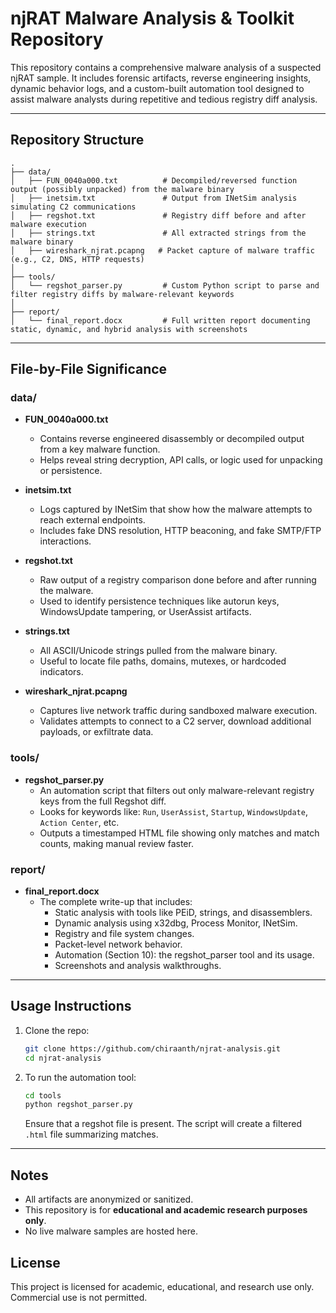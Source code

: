 # njRAT Malware Analysis & Toolkit Repository

This repository contains a comprehensive malware analysis of a suspected njRAT sample. It includes forensic artifacts, reverse engineering insights, dynamic behavior logs, and a custom-built automation tool designed to assist malware analysts during repetitive and tedious registry diff analysis.

---

## Repository Structure

```
.
├── data/
│   ├── FUN_0040a000.txt          # Decompiled/reversed function output (possibly unpacked) from the malware binary
│   ├── inetsim.txt               # Output from INetSim analysis simulating C2 communications
│   ├── regshot.txt               # Registry diff before and after malware execution
│   ├── strings.txt               # All extracted strings from the malware binary
│   ├── wireshark_njrat.pcapng   # Packet capture of malware traffic (e.g., C2, DNS, HTTP requests)
│
├── tools/
│   └── regshot_parser.py         # Custom Python script to parse and filter registry diffs by malware-relevant keywords
│
├── report/
│   └── final_report.docx         # Full written report documenting static, dynamic, and hybrid analysis with screenshots
```

---

## File-by-File Significance

### data/
- **FUN_0040a000.txt**
  - Contains reverse engineered disassembly or decompiled output from a key malware function.
  - Helps reveal string decryption, API calls, or logic used for unpacking or persistence.

- **inetsim.txt**
  - Logs captured by INetSim that show how the malware attempts to reach external endpoints.
  - Includes fake DNS resolution, HTTP beaconing, and fake SMTP/FTP interactions.

- **regshot.txt**
  - Raw output of a registry comparison done before and after running the malware.
  - Used to identify persistence techniques like autorun keys, WindowsUpdate tampering, or UserAssist artifacts.

- **strings.txt**
  - All ASCII/Unicode strings pulled from the malware binary.
  - Useful to locate file paths, domains, mutexes, or hardcoded indicators.

- **wireshark_njrat.pcapng**
  - Captures live network traffic during sandboxed malware execution.
  - Validates attempts to connect to a C2 server, download additional payloads, or exfiltrate data.

### tools/
- **regshot_parser.py**
  - An automation script that filters out only malware-relevant registry keys from the full Regshot diff.
  - Looks for keywords like: `Run`, `UserAssist`, `Startup`, `WindowsUpdate`, `Action Center`, etc.
  - Outputs a timestamped HTML file showing only matches and match counts, making manual review faster.

### report/
- **final_report.docx**
  - The complete write-up that includes:
    - Static analysis with tools like PEiD, strings, and disassemblers.
    - Dynamic analysis using x32dbg, Process Monitor, INetSim.
    - Registry and file system changes.
    - Packet-level network behavior.
    - Automation (Section 10): the regshot_parser tool and its usage.
    - Screenshots and analysis walkthroughs.

---

## Usage Instructions

1. Clone the repo:
   ```bash
   git clone https://github.com/chiraanth/njrat-analysis.git
   cd njrat-analysis
   ```

2. To run the automation tool:
   ```bash
   cd tools
   python regshot_parser.py
   ```
   Ensure that a regshot file is present. The script will create a filtered `.html` file summarizing matches.

---

## Notes
- All artifacts are anonymized or sanitized.
- This repository is for **educational and academic research purposes only**.
- No live malware samples are hosted here.


## License
This project is licensed for academic, educational, and research use only. Commercial use is not permitted.

